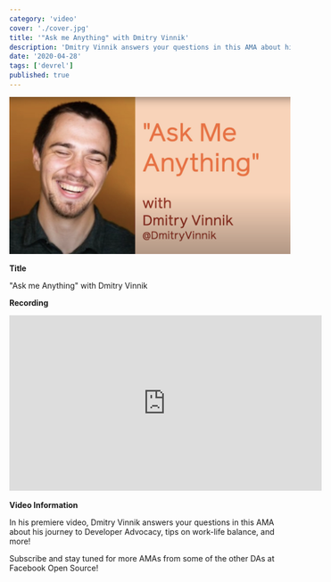 ```yaml
---
category: 'video'
cover: './cover.jpg'
title: '"Ask me Anything" with Dmitry Vinnik'
description: 'Dmitry Vinnik answers your questions in this AMA about his journey to Developer Advocacy.'
date: '2020-04-28'
tags: ['devrel']
published: true
---
```

![cover](./cover.jpg)

**Title**

"Ask me Anything" with Dmitry Vinnik

**Recording**

<iframe width="560" height="315" src="https://www.youtube.com/embed/uJUP2e1zZko" title="YouTube video player" frameborder="0" allow="accelerometer; autoplay; clipboard-write; encrypted-media; gyroscope; picture-in-picture" allowfullscreen></iframe>

<br>

**Video Information**

In his premiere video, Dmitry Vinnik answers your questions in this AMA about his journey to Developer Advocacy, tips on work-life balance, and more!

Subscribe and stay tuned for more AMAs from some of the other DAs at Facebook Open Source! 

